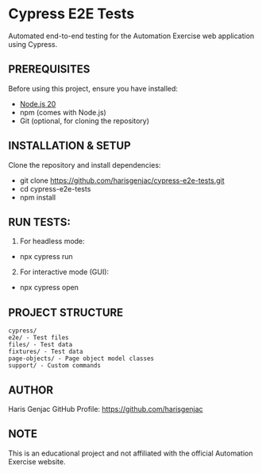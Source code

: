# Cypress E2E Tests

Automated end-to-end testing for the Automation Exercise web application using Cypress.

## PREREQUISITES
Before using this project, ensure you have installed:

- [Node.js 20](https://nodejs.org/)
- npm (comes with Node.js)
- Git (optional, for cloning the repository)

## INSTALLATION & SETUP

Clone the repository and install dependencies:

- git clone https://github.com/harisgenjac/cypress-e2e-tests.git
- cd cypress-e2e-tests
- npm install

## RUN TESTS:

1. For headless mode:
- npx cypress run

2. For interactive mode (GUI):
- npx cypress open

## PROJECT STRUCTURE
```
cypress/
e2e/ - Test files
files/ - Test data
fixtures/ - Test data
page-objects/ - Page object model classes
support/ - Custom commands
```
## AUTHOR
Haris Genjac
GitHub Profile: https://github.com/harisgenjac

## NOTE
This is an educational project and not affiliated with the official Automation Exercise website.